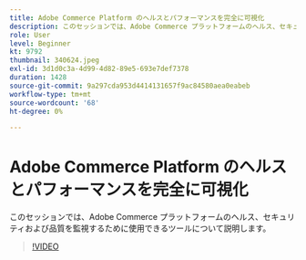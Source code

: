 ```yaml
---
title: Adobe Commerce Platform のヘルスとパフォーマンスを完全に可視化
description: このセッションでは、Adobe Commerce プラットフォームのヘルス、セキュリティおよび品質を監視するために使用できるツールについて説明します。
role: User
level: Beginner
kt: 9792
thumbnail: 340624.jpeg
exl-id: 3d1d0c3a-4d99-4d82-89e5-693e7def7378
duration: 1428
source-git-commit: 9a297cda953d4414131657f9ac84580aea0eabeb
workflow-type: tm+mt
source-wordcount: '68'
ht-degree: 0%

---
```


# Adobe Commerce Platform のヘルスとパフォーマンスを完全に可視化

このセッションでは、Adobe Commerce プラットフォームのヘルス、セキュリティおよび品質を監視するために使用できるツールについて説明します。

>[!VIDEO](https://video.tv.adobe.com/v/3456854/?quality=12&learn=on&captions=jpn)
